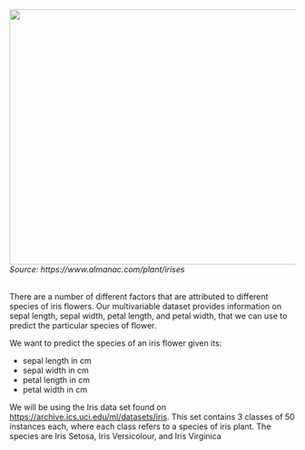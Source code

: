 
<img src="https://www.almanac.com/sites/default/files/styles/landscape/public/image_nodes/iris-flowers.jpg?itok=yVwKlyWK" width =650px height=450px>
<i>Source: https://www.almanac.com/plant/irises</i>
<br><br>

There are a number of different factors that are attributed to different species of iris flowers. Our multivariable dataset provides information on sepal length, sepal width, petal length, and petal width, that we can use to predict the particular species of flower.

We want to predict the species of an iris flower given its:

- sepal length in cm
- sepal width in cm
- petal length in cm
- petal width in cm


We will be using the Iris data set found on https://archive.ics.uci.edu/ml/datasets/iris. This set contains 3 classes of 50 instances each, where each class refers to a species of iris plant. The species are Iris Setosa, Iris Versicolour, and Iris Virginica

